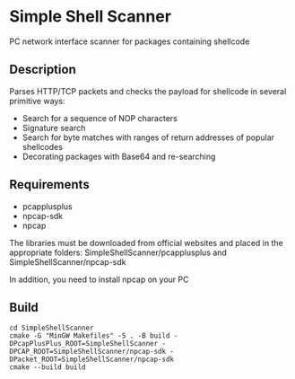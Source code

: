 # Simple Shell Scanner
PC network interface scanner for packages containing shellcode

## Description
Parses HTTP/TCP packets and checks the payload for shellcode in several primitive ways:
- Search for a sequence of NOP characters
- Signature search
- Search for byte matches with ranges of return addresses of popular shellcodes
- Decorating packages with Base64 and re-searching

## Requirements
- pcapplusplus
- npcap-sdk
- npcap

The libraries must be downloaded from official websites and placed in the appropriate folders: SimpleShellScanner/pcapplusplus and SimpleShellScanner/npcap-sdk

In addition, you need to install npcap on your PC

## Build
```
cd SimpleShellScanner
cmake -G "MinGW Makefiles" -S . -B build -DPcapPlusPlus_ROOT=SimpleShellScanner -DPCAP_ROOT=SimpleShellScanner/npcap-sdk -DPacket_ROOT=SimpleShellScanner/npcap-sdk
cmake --build build
```
